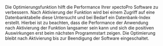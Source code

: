 
Die Optimierungsfunktion hilft die Performance Ihrer xpectoPro Software zu verbessern. Nach Aktivierung der Funktion wird bei einem Zugriff auf eine Datenbanktabelle diese Untersucht und bei Bedarf ein Datenbank-Index erstellt. Hierbei ist zu beachten, dass die Performance der Anwendung nach Aktivierung der Funktion langsamer sein kann und sich die positiven Auswirkungen erst beim nächsten Programmstart zeigen. 
Die Optimierung bleibt nach Aktivierung bis zur Beendigung der Software eingeschaltet.

